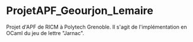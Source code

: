 # ProjetAPF_Geourjon_Lemaire
Projet d'APF de RICM à Polytech Grenoble. Il s'agit de l'implémentation en OCaml du jeu de lettre "Jarnac".
